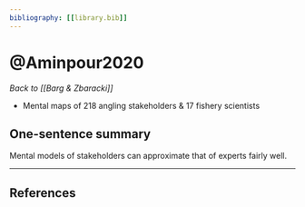 ```yaml
---
bibliography: [[library.bib]]
---
```


# @Aminpour2020
_Back to [[Barg & Zbaracki]]_

* Mental maps of 218 angling stakeholders & 17 fishery scientists

## One-sentence summary

Mental models of stakeholders can approximate that of experts fairly well.

---

## References